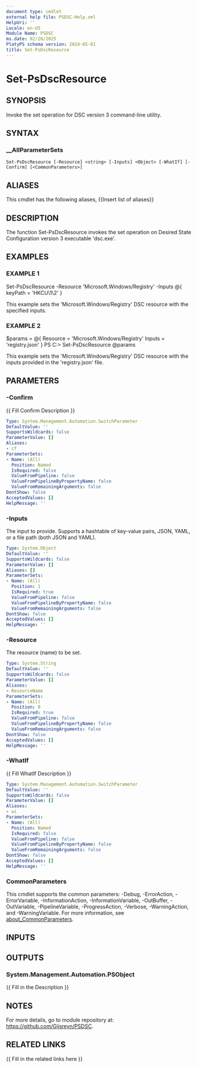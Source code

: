 ```yaml
---
document type: cmdlet
external help file: PSDSC-Help.xml
HelpUri: ''
Locale: en-US
Module Name: PSDSC
ms.date: 02/28/2025
PlatyPS schema version: 2024-05-01
title: Set-PsDscResource
---
```


# Set-PsDscResource

## SYNOPSIS

Invoke the set operation for DSC version 3 command-line utility.

## SYNTAX

### __AllParameterSets

```
Set-PsDscResource [-Resource] <string> [-Inputs] <Object> [-WhatIf] [-Confirm] [<CommonParameters>]
```

## ALIASES

This cmdlet has the following aliases,
  {{Insert list of aliases}}

## DESCRIPTION

The function Set-PsDscResource invokes the set operation on Desired State Configuration version 3 executable 'dsc.exe'.

## EXAMPLES

### EXAMPLE 1

Set-PsDscResource -Resource 'Microsoft.Windows/Registry' -Inputs @{ keyPath = 'HKCU\1\2' }

This example sets the 'Microsoft.Windows/Registry' DSC resource with the specified inputs.

### EXAMPLE 2

$params = @{
    Resource = 'Microsoft.Windows/Registry'
    Inputs = 'registry.json'
}
PS C:\> Set-PsDscResource @params

This example sets the 'Microsoft.Windows/Registry' DSC resource with the inputs provided in the 'registry.json' file.

## PARAMETERS

### -Confirm

{{ Fill Confirm Description }}

```yaml
Type: System.Management.Automation.SwitchParameter
DefaultValue: ''
SupportsWildcards: false
ParameterValue: []
Aliases:
- cf
ParameterSets:
- Name: (All)
  Position: Named
  IsRequired: false
  ValueFromPipeline: false
  ValueFromPipelineByPropertyName: false
  ValueFromRemainingArguments: false
DontShow: false
AcceptedValues: []
HelpMessage: ''
```

### -Inputs

The input to provide.
Supports a hashtable of key-value pairs, JSON, YAML, or a file path (both JSON and YAML).

```yaml
Type: System.Object
DefaultValue: ''
SupportsWildcards: false
ParameterValue: []
Aliases: []
ParameterSets:
- Name: (All)
  Position: 1
  IsRequired: true
  ValueFromPipeline: false
  ValueFromPipelineByPropertyName: false
  ValueFromRemainingArguments: false
DontShow: false
AcceptedValues: []
HelpMessage: ''
```

### -Resource

The resource (name) to be set.

```yaml
Type: System.String
DefaultValue: ''
SupportsWildcards: false
ParameterValue: []
Aliases:
- ResourceName
ParameterSets:
- Name: (All)
  Position: 0
  IsRequired: true
  ValueFromPipeline: false
  ValueFromPipelineByPropertyName: false
  ValueFromRemainingArguments: false
DontShow: false
AcceptedValues: []
HelpMessage: ''
```

### -WhatIf

{{ Fill WhatIf Description }}

```yaml
Type: System.Management.Automation.SwitchParameter
DefaultValue: ''
SupportsWildcards: false
ParameterValue: []
Aliases:
- wi
ParameterSets:
- Name: (All)
  Position: Named
  IsRequired: false
  ValueFromPipeline: false
  ValueFromPipelineByPropertyName: false
  ValueFromRemainingArguments: false
DontShow: false
AcceptedValues: []
HelpMessage: ''
```

### CommonParameters

This cmdlet supports the common parameters: -Debug, -ErrorAction, -ErrorVariable,
-InformationAction, -InformationVariable, -OutBuffer, -OutVariable, -PipelineVariable,
-ProgressAction, -Verbose, -WarningAction, and -WarningVariable. For more information, see
[about_CommonParameters](https://go.microsoft.com/fwlink/?LinkID=113216).

## INPUTS

## OUTPUTS

### System.Management.Automation.PSObject

{{ Fill in the Description }}

## NOTES

For more details, go to module repository at: https://github.com/Gijsreyn/PSDSC.


## RELATED LINKS

{{ Fill in the related links here }}

